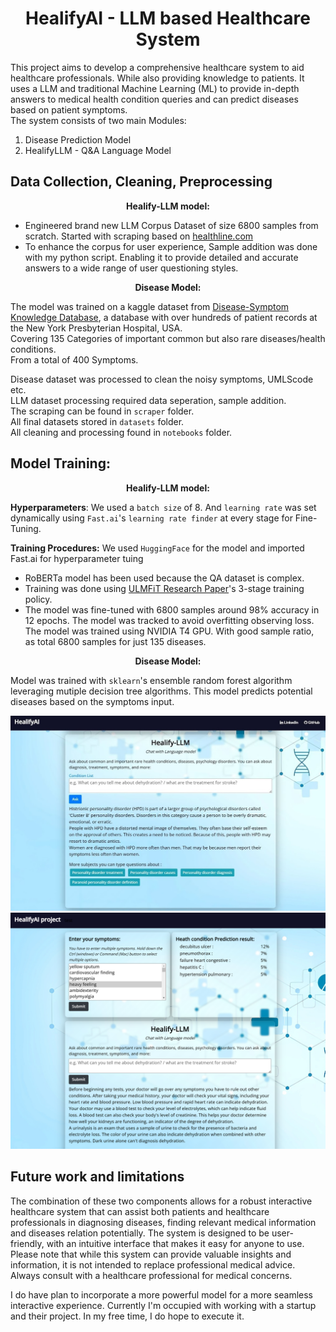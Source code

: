 
<h1 align="center">HealifyAI - LLM based Healthcare System</h1>

This project aims to develop a comprehensive healthcare system to aid healthcare professionals. While also providing knowledge to patients. It uses a LLM and traditional Machine Learning (ML) to provide in-depth answers to medical health condition queries and can predict diseases based on patient symptoms.<br>
The system consists of two main Modules:
1. Disease Prediction Model
2. HealifyLLM - Q&A Language Model
<!-- GETTING STARTED <br> -->


 
## Data Collection, Cleaning, Preprocessing
<div align="center">  <strong> Healify-LLM model: </strong> </div> 

* Engineered brand new LLM Corpus Dataset of size 6800 samples from scratch. Started with scraping based on [healthline.com](https://www.healthline.com/directory/topics)
* To enhance the corpus for user experience, Sample addition was done with my python script. Enabling it to provide detailed and accurate answers to a wide range of user questioning styles.  <br>
<!-- The LLM is trained on my from-scratch scraped corpus dataset(based on healthline.com ) of medical queries & professional solutions
to enhance the corpus for user experience, Sample addition was done with python script .
first urls scraping was done from google
enabling it to provide detailed and accurate answers to a wide range of medical questions. -->

<div align="center">  <strong> Disease Model: </strong> </div> 

The model was trained on a kaggle dataset from [Disease-Symptom Knowledge Database](https://people.dbmi.columbia.edu/~friedma/Projects/DiseaseSymptomKB), a database with over hundreds of patient records at the New York Presbyterian Hospital, USA. <br> 
Covering 135 Categories of important common but also rare diseases/health conditions. <br>
From a total of 400 Symptoms. <br>

Disease dataset was processed to clean the noisy symptoms, UMLScode etc. <br>
LLM dataset processing required data seperation, sample addition.<br>
The scraping can be found in `scraper` folder. <br> 
All final datasets stored in `datasets` folder. <br> 
All cleaning and processing found in `notebooks` folder. 
 <!-- files 
The massive NLP data were scraped with scraper/nlp_dataset_scraper.py and stored in scraper/quote-nlp-dataset-scraped.csv. I employed an effecient tracking management system for scrap of massive NLP data to prevent data loss.  -->



## Model Training:
<div align="center">  <strong> Healify-LLM model: </strong> </div> 

__Hyperparameters__: We used a `batch size` of 8. And `learning rate` was set dynamically using `Fast.ai`'s `learning rate finder` at every stage for Fine-Tuning. <br>

__Training Procedures:__ We used `HuggingFace` for the model and imported Fast.ai for hyperparameter tuing
* RoBERTa model has been used because the QA dataset is complex.
* Training was done using [ULMFiT Research Paper](https://arxiv.org/abs/1801.06146)'s 3-stage training policy.
* The model was fine-tuned with 6800 samples around 98% accuracy in 12 epochs. The model was tracked to avoid overfitting observing loss. The model was trained using NVIDIA T4 GPU.  With good sample ratio, as total 6800 samples for just 135 diseases. <br> 

<div align="center">  <strong> Disease Model: </strong> </div> 

Model was trained with `sklearn`'s ensemble random forest algorithm leveraging mutiple decision tree algorithms. This model predicts potential diseases based on the symptoms input.<br>


<img src = "github_img/healify_LLM_preview.jpg" width="1130" >
<img src = "github_img/server_delpoy.png" width="1130" >




## Future work and limitations
The combination of these two components allows for a robust interactive healthcare system that can assist both patients and healthcare professionals in diagnosing diseases, finding relevant medical information and diseases relation potentially. The system is designed to be user-friendly, with an intuitive interface that makes it easy for anyone to use.
Please note that while this system can provide valuable insights and information, it is not intended to replace professional medical advice. Always consult with a healthcare professional for medical concerns. <br>

I do have plan to incorporate a more powerful model for a more seamless interactive experience. Currently I'm occupied with working with a startup and their project. In my free time, I do hope to execute it. 

<!--
Disease Prediction Model: This component uses traditional ML algorithm to predict potential diseases based on the symptoms input by the user. Covering a total of 135 categories of common and as well as rare yet important health conditions, diseases, psychology disorders such as diabetes, dehydration, depression, bipolar disorder, HIV, breast cancer, stroke, pneumonia, flu, asthma, obesity and so on. The model is trained on a large dataset of hundreds to thousands of patient records (denoted by frequency in dataset) to ensure reliable predictions based on NY Hospital based [Disease-Symptom Knowledge Database](https://people.dbmi.columbia.edu/~friedma/Projects/DiseaseSymptomKB/). 

QA Language Model: This component uses a Language Model (LLM) to answer medical queries from users. The LLM is trained on my from-scratch scraped then enhanced corpus dataset of medical queries & professional solutions, enabling it to provide detailed and accurate answers to a wide range of medical questions. Sample addition was done to enhance the dataset for user experience. Covering urgent topics of diagnosis, treatment, prevention, causes, risks, complications, details of symptoms, disease description.

The combination of these two components allows for a robust interactive healthcare system that can assist both patients and healthcare professionals in diagnosing diseases, finding relevant medical information and diseases relation potentially. The system is designed to be user-friendly, with an intuitive interface that makes it easy for anyone to use. -->



